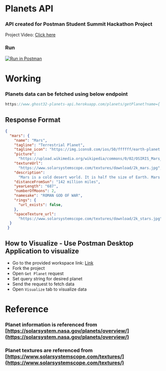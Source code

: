# Planets API
### API created for Postman Student Summit Hackathon Project
Project Video: [Click here](https://www.youtube.com/watch?v=irCxZwBTKlg&t=12s)

### Run 
[![Run in Postman](https://run.pstmn.io/button.svg)](https://god.gw.postman.com/run-collection/13225438-fc6cdd38-795a-44a4-9db4-43abca2b0372?action=collection%2Ffork&collection-url=entityId%3D13225438-fc6cdd38-795a-44a4-9db4-43abca2b0372%26entityType%3Dcollection%26workspaceId%3D026bbe34-b57f-4e51-b8bd-1d31377e89fe)

# Working
### Planets data can be fetched using below endpoint

```javascript
https://www.ghost32-planets-api.herokuapp.com/planets/getPlanet?name={ planet name }
```

## Response Format
```json
{
  "mars": {
    "name": "Mars",
    "tagline": "Terrestrial Planet",
    "tagline_icon": "https://img.icons8.com/ios/50/ffffff/earth-planet.png",
    "picture":
      "https://upload.wikimedia.org/wikipedia/commons/0/02/OSIRIS_Mars_true_color.jpg",
    "textureUrl":
      "https://www.solarsystemscope.com/textures/download/2k_mars.jpg",
    "description":
      "Mars is a cold desert world. It is half the size of Earth. Mars is sometimes called the Red Planet. It's red because of rusty iron in the ground. Like Earth, Mars has seasons, polar ice caps, volcanoes, canyons, and weather. It has a very thin atmosphere made of carbon dioxide, nitrogen, and argon. There are signs of ancient floods on Mars, but now water mostly exists in icy dirt and thin clouds. On some Martian hillsides, there is evidence of liquid salty water in the ground.",
    "distanceFromSun": "142 million miles",
    "yearLength": "687",
    "numberOfMoons": 2,
    "namesake": "ROMAN GOD OF WAR",
    "rings": {
      "url_exists": false,
    },
    "spaceTexture_url":
      "https://www.solarsystemscope.com/textures/download/2k_stars.jpg",
  }
 }
```
## How to Visualize - Use Postman Desktop Application to visualize
- Go to the provided workspace link: [Link](https://www.postman.com/ghost32/workspace/my-workspace/collection/13225438-fc6cdd38-795a-44a4-9db4-43abca2b0372?ctx=documentation)
- Fork the project
- Open `Get Planet` request
- Set query string for desired planet
- Send the request to fetch data
- Open `Visualize` tab to visualize data 

# Reference
### Planet information is referenced from [https://solarsystem.nasa.gov/planets/overview/](https://solarsystem.nasa.gov/planets/overview/)
### Planet textures are referenced from [https://www.solarsystemscope.com/textures/](https://www.solarsystemscope.com/textures/)
